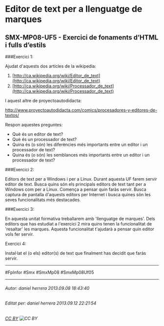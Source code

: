 # Editor de text per a llenguatge de marques
## SMX-MP08-UF5 - Exercici de fonaments d’HTML i fulls d’estils
###Exercici 1:

Ajudat d'aquests dos artícles de la wikipedia:

1. [http://ca.wikipedia.org/wiki/Editor_de_text](http://ca.wikipedia.org/wiki/Editor_de_text)
2. [http://ca.wikipedia.org/wiki/Processador_de_text](http://ca.wikipedia.org/wiki/Processador_de_text)

I aquest altre de proyectoautodidacta:

http://www.proyectoautodidacta.com/comics/procesadores-y-editores-de-textos/

Respon aquestes preguntes:

- Què és un editor de text?
- Què és un processador de text?
- Quina és (o són) les diferències més importants entre un editor i un processador de text?
- Quina és (o són) les semblances més importants entre un editor i un processador de text?

###Exercici 2:

Editors de text per a Windows i per a Linux. Durant aquesta UF farem servir editor de text. Busca quins són els principals editors de text tant per a Windows com per a Linux. Comença a pensar quin faràs servir. Busca captura de pantalla d'aquests editors per Internet i busca quines són les seves funcionalitats més destacades.

###Exercici 3:

En aquesta unitat formativa treballarem amb 'llenguatge de marques'. Dels editors que has estudiat a l'exercici 2 mira quins tenen la funcionalitat de 'resaltar' les marques. Aquesta funcionalitat t'ajudarà a pensar quin editor vols fer servir.

Exercici 4:

Instal·lat el (o els) editor(s) de text que finalment has decidit que faràs servir.

---

#FpInfor #Smx #SmxMp08 #SmxMp08Uf05

---

###### Autor: daniel herrera 2013.09.08 18:43:40
###### Editat per: daniel herrera 2013.09.12 22:21:54
###### [CC BY](https://creativecommons.org/licenses/by/4.0/) ![CC BY](https://licensebuttons.net/l/by/3.0/80x15.png)
